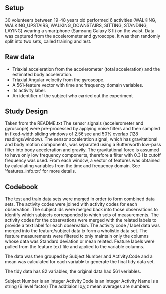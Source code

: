 ## Setup
30 volunteers between 19-48 years old performed 6 activities (WALKING, WALKING_UPSTAIRS, WALKING_DOWNSTAIRS, SITTING, STANDING, LAYING) wearing a smartphone (Samsung Galaxy S II) on the waist.  Data was captured from the accelerometer and gyroscope.  It was then randomly split into two sets, called training and test.

## Raw data
- Triaxial acceleration from the accelerometer (total acceleration) and the estimated body acceleration.
- Triaxial Angular velocity from the gyroscope. 
- A 561-feature vector with time and frequency domain variables. 
- Its activity label. 
- An identifier of the subject who carried out the experiment

## Study Design
Taken from the README.txt
The sensor signals (accelerometer and gyroscope) were pre-processed by applying noise filters and then sampled in fixed-width sliding windows of 2.56 sec and 50% overlap (128 readings/window). The sensor acceleration signal, which has gravitational and body motion components, was separated using a Butterworth low-pass filter into body acceleration and gravity. The gravitational force is assumed to have only low frequency components, therefore a filter with 0.3 Hz cutoff frequency was used. From each window, a vector of features was obtained by calculating variables from the time and frequency domain. See 'features_info.txt' for more details. 

## Codebook
The test and train data sets were merged in order to form combined data sets.
The activity codes were joined with activity codes for each observation. 
The subject ids were merged back into those observations to identify which subjects corresponded to which sets of measurements.
The activity codes for the observations were merged with the related labels to provide a text label for each observation.
The activity code / label data was merged into the feature/subject data to form a wholistic data set.
The feature measurements were filtered to only maintain only the columns whose data was Standard deviation or mean related.
Feature labels were pulled from the feature text file and applied to the variable columns.

The data was then grouped by Subject.Number and Activity.Code and a mean was calculated for each variable to generate the final tidy data set.

The tidy data has 82 variables, the original data had 561 veriables.

Subject Number is an integer
Activity Code is an integer
Activity Name is a string (6 level factor)
The addtiaionl x,y,z mean averages are numbers.
